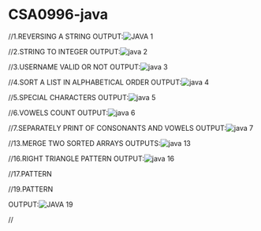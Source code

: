 # CSA0996-java
//1.REVERSING A STRING
OUTPUT:![JAVA 1](https://github.com/Pandumohan/CSA0996-java/assets/115144239/32419b3e-4be2-4f0e-9f8a-31909e5ed718)

//2.STRING TO INTEGER
OUTPUT:![java 2](https://github.com/Pandumohan/CSA0996-java/assets/115144239/ca30d494-7ef5-49fc-9630-d15c05f343ce)

//3.USERNAME VALID OR NOT
OUTPUT:![java 3](https://github.com/Pandumohan/CSA0996-java/assets/115144239/045dd1d5-77a6-46ba-8374-04e7509692d1)

//4.SORT A LIST IN ALPHABETICAL ORDER
OUTPUT:![java 4](https://github.com/Pandumohan/CSA0996-java/assets/115144239/af710718-c29c-4789-9cd0-16c79cab67f8)

//5.SPECIAL CHARACTERS
OUTPUT:![java 5](https://github.com/Pandumohan/CSA0996-java/assets/115144239/bbd3dc8d-030e-4a02-9a93-8b06c8fa84f5)

//6.VOWELS COUNT
OUTPUT:![java 6](https://github.com/Pandumohan/CSA0996-java/assets/115144239/491798b0-4f7a-4db2-9a0e-ce28c7dd2040)

//7.SEPARATELY PRINT OF CONSONANTS AND VOWELS
OUTPUT:![java 7](https://github.com/Pandumohan/CSA0996-java/assets/115144239/ed5fdf51-2f83-4479-af6a-76ecb039e7e9)

//13.MERGE TWO SORTED ARRAYS
OUTPUTS:![java 13](https://github.com/Pandumohan/CSA0996-java/assets/115144239/885acefc-be66-4e44-bc24-f62c1097f957)

//16.RIGHT TRIANGLE PATTERN
OUTPUT:![java 16](https://github.com/Pandumohan/CSA0996-java/assets/115144239/53b1f87a-8b24-4f7f-ad28-6be414b71e0d)

//17.PATTERN


//19.PATTERN

OUTPUT:![JAVA 19](https://github.com/Pandumohan/CSA0996-java/assets/115144239/ad7a97d9-34e8-4801-b8cf-55d8fabf08a7)

//




